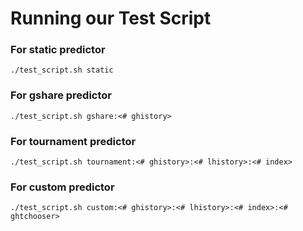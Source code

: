 # Running our Test Script

### For static predictor
```
./test_script.sh static
```

### For gshare predictor
```
./test_script.sh gshare:<# ghistory>
```

### For tournament predictor
```
./test_script.sh tournament:<# ghistory>:<# lhistory>:<# index>
```

### For custom predictor
```
./test_script.sh custom:<# ghistory>:<# lhistory>:<# index>:<# ghtchooser>
```